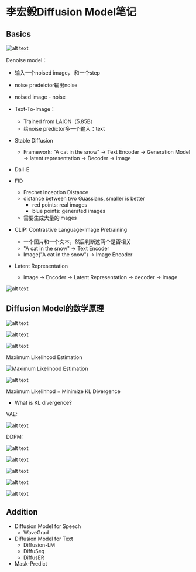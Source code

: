 # 李宏毅Diffusion Model笔记

## Basics

![alt text](image-1.png)

Denoise model：

- 输入一个noised image， 和一个step
- noise predeictor输出noise
- noised image - noise

- Text-To-Image：
  - Trained from LAION（5.85B）
  - 给noise predictor多一个输入：text
- Stable Diffusion
  - Framework: "A cat in the snow" -> Text Encoder -> Generation Model -> latent representation -> Decoder -> image
- Dall-E
- FID
  - Frechet Inception Distance
  - distance between two Guassians, smaller is better
    - red points: real images
    - blue points: generated images
  - 需要生成大量的images
- CLIP: Contrastive Language-Image Pretraining
  - 一个图片和一个文本，然后判断这两个是否相关
  - "A cat in the snow" -> Text Encoder
  - Image("A cat in the snow") -> Image Encoder
- Latent Representation
  - image -> Encoder -> Latent Representation -> decoder -> image

![alt text](image.png)

## Diffusion Model的数学原理

![alt text](image-2.png)

![alt text](image-3.png)

![alt text](image-4.png)

Maximum Likelihood Estimation

![Maximum Likelihood Estimation](image-5.png)

![alt text](image-6.png)

Maximum Likelihhod = Minimize KL Divergence

- What is KL divergence?

VAE:

![alt text](image-7.png)

DDPM:

![alt text](image-8.png)

![alt text](image-9.png)

![alt text](image-10.png)

![alt text](image-11.png)

![alt text](image-12.png)

## Addition

- Diffusion Model for Speech
  - WaveGrad
- Diffusion Model for Text
  - Diffusion-LM
  - DiffuSeq
  - DiffusER
- Mask-Predict
